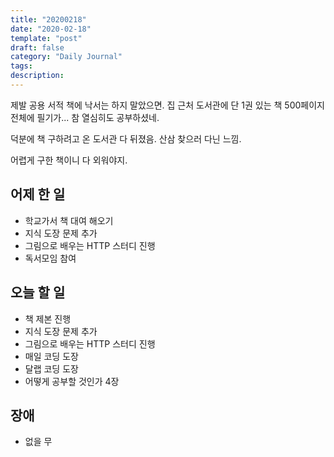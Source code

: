 ```yaml
---
title: "20200218"
date: "2020-02-18"
template: "post"
draft: false
category: "Daily Journal"
tags:
description:
---
```


제발 공용 서적 책에 낙서는 하지 말았으면.
집 근처 도서관에 단 1권 있는 책 500페이지 전체에 필기가... 참 열심히도 공부하셨네.

덕분에 책 구하려고 온 도서관 다 뒤졌음. 산삼 찾으러 다닌 느낌.

어렵게 구한 책이니 다 외워야지.

## 어제 한 일

* 학교가서 책 대여 해오기
* 지식 도장 문제 추가
* 그림으로 배우는 HTTP 스터디 진행
* 독서모임 참여

## 오늘 할 일

* 책 제본 진행
* 지식 도장 문제 추가
* 그림으로 배우는 HTTP 스터디 진행
* 매일 코딩 도장
* 달랩 코딩 도장
* 어떻게 공부할 것인가 4장

## 장애

* 없을 무
